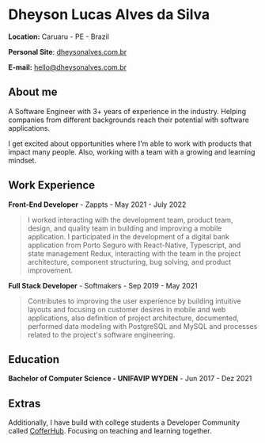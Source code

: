 # Dheyson Lucas Alves da Silva

**Location:** Caruaru - PE - Brazil

**Personal Site**: [dheysonalves.com.br](https://dheysonalvesportfolio.netlify.app/)

**E-mail:** hello@dheysonalves.com.br

## About me

A Software Engineer with 3+ years of experience in the industry. Helping companies from different backgrounds reach their potential with software applications.

I get excited about opportunities where I'm able to work with products that impact many people. Also, working with a team with a growing and learning mindset.

## Work Experience

**Front-End Developer** - Zappts - May 2021 - July 2022

> I worked interacting with the development team, product team, design, and quality team in building and improving a mobile application. I participated in the development of a digital bank application from Porto Seguro with React-Native, Typescript, and state management Redux, interacting with the team in the project architecture, component structuring, bug solving, and product improvement.

**Full Stack Developer** - Softmakers - Sep 2019 - May 2021

> Contributes to improving the user experience by building intuitive layouts and focusing on customer desires in mobile and web applications, also definition of project architecture, documented, performed data modeling with PostgreSQL and MySQL and processes related to the project's software engineering.

## Education

**Bachelor of Computer Science - UNIFAVIP WYDEN** - Jun 2017 - Dez 2021

## Extras

Additionally, I have build with college students a Developer Community called [CofferHub](https://github.com/CofferHub). Focusing on teaching and learning together.

